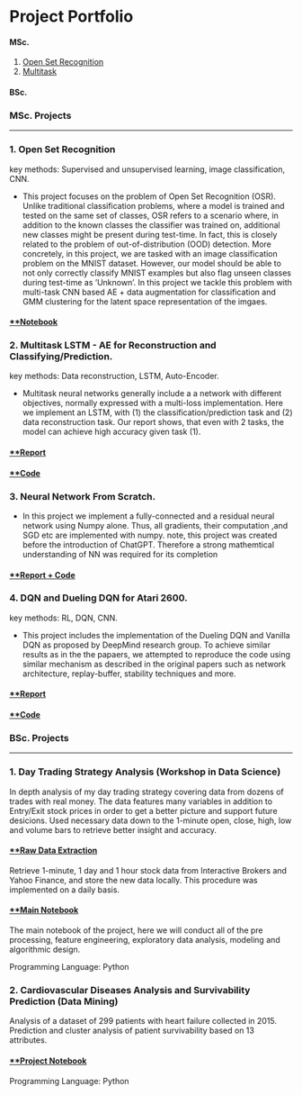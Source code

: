 # Project Portfolio


#### MSc.
1. [Open Set Recognition](#OSR)
2. [Multitask](#Multitask)
#### BSc.

### MSc. Projects
---
### 1. Open Set Recognition <a name="OSR"></a>


key methods: Supervised and unsupervised learning, image classification, CNN.
- This project focuses on the problem of Open Set Recognition (OSR). Unlike traditional classification problems, where a model is trained and tested on the same set of classes, OSR refers to a scenario where, in addition to the known classes the classifier was trained on, additional new classes might be present during test-time. In fact, this is closely related to the problem of out-of-distribution (OOD) detection.
More concretely, in this project, we are tasked with an image classification problem on the MNIST dataset. However, our model should be able to not only correctly classify MNIST examples but also flag unseen classes during test-time as ’Unknown’. In this project we tackle this problem with multi-task CNN based AE + data augmentation for classification and GMM clustering for the latent space representation of the imgaes.

#### [**Notebook](https://github.com/zoxfog/OSR/blob/main/GMDL,_Project,.ipynb) 


### 2. Multitask LSTM - AE for Reconstruction and Classifying/Prediction.  <a name="Multitask"></a>
key methods: Data reconstruction, LSTM, Auto-Encoder.
- Multitask neural networks generally include a a network with different objectives, normally expressed with a multi-loss implementation. Here we implement an LSTM, with (1)  the classification/prediction task and (2) data reconstruction task. Our report shows, that even with 2 tasks, the model can achieve high accuracy given task (1).

#### [**Report](https://github.com/zoxfog/MSc-projects/blob/main/hw2-DL/HW%202%20-%20report.pdf)
#### [**Code](https://github.com/zoxfog/MSc-projects/tree/main/hw2-DL)

### 3. Neural Network From Scratch. 
- In this project we implement a fully-connected and a residual neural network using Numpy alone. Thus, all gradients, their computation ,and SGD etc are implemented with numpy. note, this project was created before the introduction of ChatGPT. Therefore a strong mathemtical understanding of NN was required for its completion

#### [**Report + Code](https://github.com/zoxfog/MSc-projects/blob/main/DL%20-hm1/Home%20Assignment%201%20(3).pdf)

### 4. DQN and Dueling DQN for Atari 2600.
key methods: RL, DQN, CNN.
- This project includes the implementation of the Dueling DQN and Vanilla DQN as proposed by DeepMind research group. To achieve similar results as in the the papaers, we attempted to reproduce the code using similar mechanism as described  in the original papers such as network architecture, replay-buffer, stability techniques and more.

#### [**Report](https://github.com/zoxfog/MSc-projects/blob/main/project%20RL/Project%20Description.pdf)
#### [**Code](https://github.com/zoxfog/MSc-projects/blob/main/project%20RL/learn_new.py)


### BSc. Projects
---
### 1. Day Trading Strategy Analysis (Workshop in Data Science) 
In depth analysis of my day trading strategy covering data from dozens of trades with real money. The data features many variables in addition to Entry/Exit stock prices in order to get a better picture and support future desicions. Used necessary data down to the 1-minute open, close, high, low and volume bars to retrieve better insight and accuracy.


#### [**Raw Data Extraction](https://nbviewer.jupyter.org/github/zoxfog/Day-Trading-Analysis-2/blob/main/Raw_Data_Extraction.ipynb) 
Retrieve 1-minute, 1 day and 1 hour stock data from Interactive Brokers and Yahoo Finance, and store the new data locally. This procedure was implemented on a daily basis. 
#### [**Main Notebook](https://nbviewer.org/github/zoxfog/Day-Trading-Analysis-2/blob/e36a20c2cb53c4e91430cc714308178c423f64e6/main.ipynb)
The main notebook of the project, here we will conduct all of the pre processing, feature engineering, exploratory data analysis, modeling and algorithmic design.


Programming Language: Python


### 2. Cardiovascular Diseases Analysis and Survivability Prediction (Data Mining) 

Analysis of a dataset of 299 patients with heart failure collected in 2015. Prediction and cluster analysis of patient survivability based on 13 attributes.

#### [**Project Notebook](https://nbviewer.jupyter.org/github/zoxfog/Cardiovascular-Diseases/blob/main/Cardiovascular%20Diseases.ipynb)


Programming Language: Python



